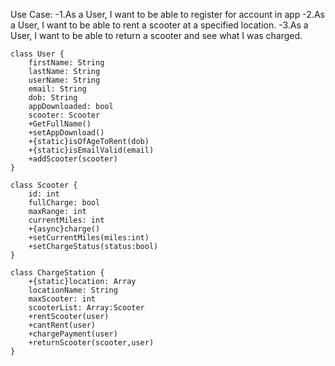 Use Case:
-1.As a User, I want to be able to register for account in app
-2.As a User, I want to be able to rent a scooter at a specified location.
-3.As a User, I want to be able to return a scooter and see what I was charged. 

```
class User {
    firstName: String
    lastName: String
    userName: String
    email: String
    dob: String
    appDownloaded: bool
    scooter: Scooter
    +GetFullName()
    +setAppDownload()
    +{static}isOfAgeToRent(dob)
    +{static}isEmailValid(email)
    +addScooter(scooter)
}

class Scooter {
    id: int
    fullCharge: bool
    maxRange: int
    currentMiles: int
    +{async}charge()
    +setCurrentMiles(miles:int)
    +setChargeStatus(status:bool)
}

class ChargeStation {
    +{static}location: Array
    locationName: String
    maxScooter: int
    scooterList: Array:Scooter
    +rentScooter(user)
    +cantRent(user)
    +chargePayment(user)
    +returnScooter(scooter,user)
}
```